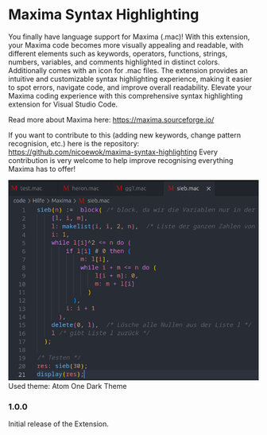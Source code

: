 # Maxima Syntax Highlighting

You finally have language support for Maxima (.mac)! With this extension, your Maxima code becomes more visually appealing and readable, with different elements such as keywords, operators, functions, strings, numbers, variables, and comments highlighted in distinct colors. Additionally comes with an icon for
.mac files.
The extension provides an intuitive and customizable syntax highlighting experience, making it easier to spot errors, navigate code, and improve overall readability. Elevate your Maxima coding experience with this comprehensive syntax highlighting extension for Visual Studio Code.

Read more about Maxima here: https://maxima.sourceforge.io/

If you want to contribute to this (adding new keywords, change pattern recognision, etc.) here is the repository: https://github.com/nicoewok/maxima-syntax-highlighting
Every contribution is very welcome to help improve recognising everything Maxima has to offer!



![Screenshot to showcase capabilities](images/Screenshot.png)
Used theme: Atom One Dark Theme



### 1.0.0

Initial release of the Extension.
